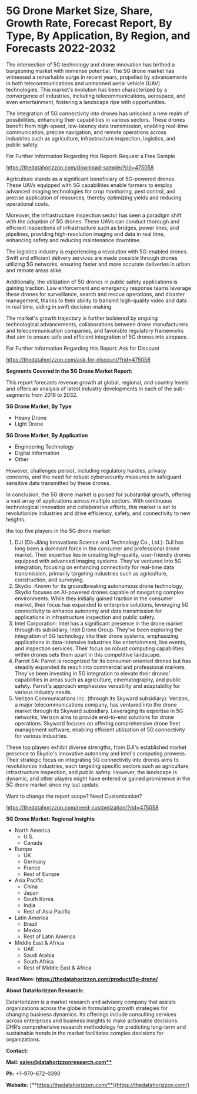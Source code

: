 ﻿# **5G Drone Market Size, Share, Growth Rate, Forecast Report, By Type, By Application, By Region, and Forecasts 2022-2032**

The intersection of 5G technology and drone innovation has birthed a burgeoning market with immense potential. The 5G drone market has witnessed a remarkable surge in recent years, propelled by advancements in both telecommunications and unmanned aerial vehicle (UAV) technologies. This market's evolution has been characterized by a convergence of industries, including telecommunications, aerospace, and even entertainment, fostering a landscape ripe with opportunities.

The integration of 5G connectivity into drones has unlocked a new realm of possibilities, enhancing their capabilities in various sectors. These drones benefit from high-speed, low-latency data transmission, enabling real-time communication, precise navigation, and remote operations across industries such as agriculture, infrastructure inspection, logistics, and public safety.

For Further Information Regarding this Report: Request a Free Sample

<https://thedatahorizzon.com/download-sample/?rid=475058>



Agriculture stands as a significant beneficiary of 5G-powered drones. These UAVs equipped with 5G capabilities enable farmers to employ advanced imaging technologies for crop monitoring, pest control, and precise application of resources, thereby optimizing yields and reducing operational costs.

Moreover, the infrastructure inspection sector has seen a paradigm shift with the adoption of 5G drones. These UAVs can conduct thorough and efficient inspections of infrastructure such as bridges, power lines, and pipelines, providing high-resolution imaging and data in real time, enhancing safety and reducing maintenance downtime.

The logistics industry is experiencing a revolution with 5G-enabled drones. Swift and efficient delivery services are made possible through drones utilizing 5G networks, ensuring faster and more accurate deliveries in urban and remote areas alike.

Additionally, the utilization of 5G drones in public safety applications is gaining traction. Law enforcement and emergency response teams leverage these drones for surveillance, search and rescue operations, and disaster management, thanks to their ability to transmit high-quality video and data in real time, aiding in swift decision-making.

The market's growth trajectory is further bolstered by ongoing technological advancements, collaborations between drone manufacturers and telecommunication companies, and favorable regulatory frameworks that aim to ensure safe and efficient integration of 5G drones into airspace.

For Further Information Regarding this Report: Ask for Discount

<https://thedatahorizzon.com/ask-for-discount/?rid=475058>



**Segments Covered in the 5G Drone Market Report:**

This report forecasts revenue growth at global, regional, and country levels and offers an analysis of latest industry developments in each of the sub-segments from 2018 to 2032.

**5G Drone Market, By Type**

- Heavy Drone
- Light Drone

**5G Drone Market, By Application**

- Engineering Technology
- Digital Information
- Other

However, challenges persist, including regulatory hurdles, privacy concerns, and the need for robust cybersecurity measures to safeguard sensitive data transmitted by these drones.

In conclusion, the 5G drone market is poised for substantial growth, offering a vast array of applications across multiple sectors. With continuous technological innovation and collaborative efforts, this market is set to revolutionize industries and drive efficiency, safety, and connectivity to new heights.

the top five players in the 5G drone market:

1. DJI (Dà-Jiāng Innovations Science and Technology Co., Ltd.): DJI has long been a dominant force in the consumer and professional drone market. Their expertise lies in creating high-quality, user-friendly drones equipped with advanced imaging systems. They've ventured into 5G integration, focusing on enhancing connectivity for real-time data transmission, primarily targeting industries such as agriculture, construction, and surveying.
1. Skydio: Known for its groundbreaking autonomous drone technology, Skydio focuses on AI-powered drones capable of navigating complex environments. While they initially gained traction in the consumer market, their focus has expanded to enterprise solutions, leveraging 5G connectivity to enhance autonomy and data transmission for applications in infrastructure inspection and public safety.
1. Intel Corporation: Intel has a significant presence in the drone market through its subsidiary, Intel Drone Group. They've been exploring the integration of 5G technology into their drone systems, emphasizing applications in data-intensive industries like entertainment, live events, and inspection services. Their focus on robust computing capabilities within drones sets them apart in this competitive landscape.
1. Parrot SA: Parrot is recognized for its consumer-oriented drones but has steadily expanded its reach into commercial and professional markets. They've been investing in 5G integration to elevate their drones' capabilities in areas such as agriculture, cinematography, and public safety. Parrot's approach emphasizes versatility and adaptability for various industry needs.
1. Verizon Communications Inc. (through its Skyward subsidiary): Verizon, a major telecommunications company, has ventured into the drone market through its Skyward subsidiary. Leveraging its expertise in 5G networks, Verizon aims to provide end-to-end solutions for drone operations. Skyward focuses on offering comprehensive drone fleet management software, enabling efficient utilization of 5G connectivity for various industries.

These top players exhibit diverse strengths, from DJI's established market presence to Skydio's innovative autonomy and Intel's computing prowess. Their strategic focus on integrating 5G connectivity into drones aims to revolutionize industries, each targeting specific sectors such as agriculture, infrastructure inspection, and public safety. However, the landscape is dynamic, and other players might have entered or gained prominence in the 5G drone market since my last update.

Want to change the report scope? Need Customization?

<https://thedatahorizzon.com/need-customization/?rid=475058>



**5G Drone Market: Regional Insights**

- North America
  - U.S.
  - Canada
- Europe
  - UK
  - Germany
  - France
  - Rest of Europe
- Asia Pacific
  - China
  - Japan
  - South Korea
  - India
  - Rest of Asia Pacific
- Latin America
  - Brazil
  - Mexico
  - Rest of Latin America
- Middle East & Africa
  - UAE
  - Saudi Arabia
  - South Africa
  - Rest of Middle East & Africa

**Read More: https://thedatahorizzon.com/product/5g-drone/**

**About DataHorizzon Research:**

DataHorizzon is a market research and advisory company that assists organizations across the globe in formulating growth strategies for changing business dynamics. Its offerings include consulting services across enterprises and business insights to make actionable decisions. DHR’s comprehensive research methodology for predicting long-term and sustainable trends in the market facilitates complex decisions for organizations.

**Contact:**

**Mail: [sales@datahorizzonresearch.com**](mailto:sales@datahorizzonresearch.com)**

**Ph:** +1–970–672–0390

**Website:** [**https://thedatahorizzon.com/**](https://thedatahorizzon.com/)

